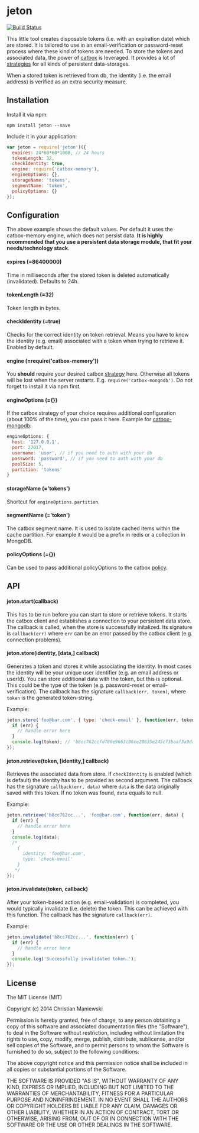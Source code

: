 # jeton

[![Build Status](https://travis-ci.org/chmanie/jeton.svg)](https://travis-ci.org/chmanie/jeton)

This little tool creates disposable tokens (i.e. with an expiration date) which are stored. It is tailored to use in an email-verification or password-reset process where these kind of tokens are needed. To store the tokens and associated data, the power of [catbox](https://github.com/hapijs/catbox) is leveraged. It provides a lot of [strategies](https://github.com/hapijs/catbox#installation) for all kinds of persistent data-storages.

When a stored token is retrieved from db, the identity (i.e. the email address) is verified as an extra security measure.

## Installation

Install it via npm:

```
npm install jeton --save
```

Include it in your application:

```javascript
var jeton = require('jeton')({
  expires: 24*60*60*1000, // 24 hours
  tokenLength: 32,
  checkIdentity: true,
  engine: require('catbox-memory'),
  engineOptions: {},
  storageName: 'tokens',
  segmentName: 'token',
  policyOptions: {}
});
```

## Configuration

The above example shows the default values. Per default it uses the catbox-memory engine, which does not persist data. **It is highly recommended that you use a persistent data storage module, that fit your needs/technology stack**.

#### expires (=86400000)

Time in milliseconds after the stored token is deleted automatically (invalidated). Defaults to 24h.

#### tokenLength (=32)

Token length in bytes.

#### checkIdentity (=true)

Checks for the correct identity on token retrieval. Means you have to know the identity (e.g. email) associated with a token when trying to retrieve it. Enabled by default.

#### engine (=require('catbox-memory'))

You **should** require your desired catbox [strategy](https://github.com/hapijs/catbox#installation) here. Otherwise all tokens will be lost when the server restarts. E.g. ```require('catbox-mongodb')```. Do not forget to install it via npm first.

#### engineOptions (={})

If the catbox strategy of your choice requires additional configuration (about 100% of the time), you can pass it here. Example for [catbox-mongodb](https://github.com/hapijs/catbox-mongodb#options):

```javascript
engineOptions: {
  host: '127.0.0.1',
  port: 27017,
  username: 'user', // if you need to auth with your db
  password: 'password', // if you need to auth with your db
  poolSize: 5,
  partition: 'tokens'
}
```

#### storageName (='tokens')

Shortcut for ```engineOptions.partition```.

#### segmentName (='token')

The catbox segment name. It is used to isolate cached items within the cache partition. For example it would be a prefix in redis or a collection in MongoDB.

#### policyOptions (={})

Can be used to pass additional policyOptions to the catbox [policy](https://github.com/hapijs/catbox#policy).

## API

#### jeton.start(callback)

This has to be run before you can start to store or retrieve tokens. It starts the catbox client and establishes a connection to your persistent data store. The callback is called, when the store is successfully initalized. Its signature is `callback(err)` where `err` can be an error passed by the catbox client (e.g. connection problems).

#### jeton.store(identity, [data,] callback)

Generates a token and stores it while associating the identity. In most cases the identity will be your unique user identifier (e.g. an email address or userId). You can store additional data with the token, but this is optional. This could be the type of the token (e.g. password-reset or email-verification). The callback has the signature `callback(err, token)`, where `token` is the generated token-string.

Example:

```javascript
jeton.store('foo@bar.com', { type: 'check-email' }, function(err, token) {
  if (err) {
    // handle error here
  }
  console.log(token); // 'b8cc762ccfd786e9663c86ce28635e245cf3baaf3a9da6669ffd9975280e22e2'
});
```

#### jeton.retrieve(token, [identity,] callback)

Retrieves the associated data from store. If `checkIdentity` is enabled (which is default) the identity has to be provided as second argument. The callback has the signature `callback(err, data)` where `data` is the data originally saved with this token. If no token was found, `data` equals to null.

Example:

```javascript
jeton.retrieve('b8cc762cc...', 'foo@bar.com', function(err, data) {
  if (err) {
    // handle error here
  }
  console.log(data);
  /*
    {
      identity: 'foo@bar.com',
      type: 'check-email'
    }
   */
});
```

#### jeton.invalidate(token, callback)

After your token-based action (e.g. email-validation) is completed, you would typically invalidate (i.e. delete) the token. This can be achieved with this function. The callback has the signature `callback(err)`.

Example:

```javascript
jeton.invalidate('b8cc762cc...', function(err) {
  if (err) {
    // handle error here
  }
  console.log('Successfully invalidated token.');
});
```

## License

The MIT License (MIT)

Copyright (c) 2014 Christian Maniewski

Permission is hereby granted, free of charge, to any person obtaining a copy of this software and associated documentation files (the "Software"), to deal in the Software without restriction, including without limitation the rights to use, copy, modify, merge, publish, distribute, sublicense, and/or sell copies of the Software, and to permit persons to whom the Software is furnished to do so, subject to the following conditions:

The above copyright notice and this permission notice shall be included in all copies or substantial portions of the Software.

THE SOFTWARE IS PROVIDED "AS IS", WITHOUT WARRANTY OF ANY KIND, EXPRESS OR IMPLIED, INCLUDING BUT NOT LIMITED TO THE WARRANTIES OF MERCHANTABILITY, FITNESS FOR A PARTICULAR PURPOSE AND NONINFRINGEMENT. IN NO EVENT SHALL THE AUTHORS OR COPYRIGHT HOLDERS BE LIABLE FOR ANY CLAIM, DAMAGES OR OTHER LIABILITY, WHETHER IN AN ACTION OF CONTRACT, TORT OR OTHERWISE, ARISING FROM, OUT OF OR IN CONNECTION WITH THE SOFTWARE OR THE USE OR OTHER DEALINGS IN THE SOFTWARE.
